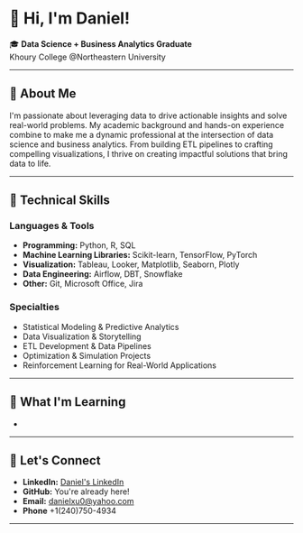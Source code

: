 # 👋 Hi, I'm Daniel!

🎓 **Data Science + Business Analytics Graduate**  
Khoury College @Northeastern University

---

## 🚀 About Me
I'm passionate about leveraging data to drive actionable insights and solve real-world problems. My academic background and hands-on experience combine to make me a dynamic professional at the intersection of data science and business analytics. From building ETL pipelines to crafting compelling visualizations, I thrive on creating impactful solutions that bring data to life.

---

## 💼 Technical Skills

### **Languages & Tools**
- **Programming:** Python, R, SQL
- **Machine Learning Libraries:** Scikit-learn, TensorFlow, PyTorch
- **Visualization:** Tableau, Looker, Matplotlib, Seaborn, Plotly
- **Data Engineering:** Airflow, DBT, Snowflake
- **Other:** Git, Microsoft Office, Jira

### **Specialties**
- Statistical Modeling & Predictive Analytics
- Data Visualization & Storytelling
- ETL Development & Data Pipelines
- Optimization & Simulation Projects
- Reinforcement Learning for Real-World Applications

---

## 🌱 What I'm Learning
- 

---

## 🤝 Let's Connect
- **LinkedIn:** [Daniel's LinkedIn](https://linkedin.com/in/yourprofile)
- **GitHub:** You're already here!
- **Email:** danielxu0@yahoo.com
- **Phone** +1(240)750-4934

---
